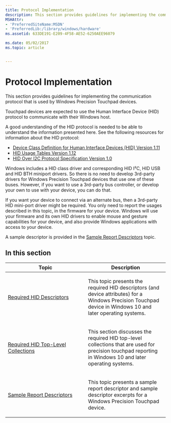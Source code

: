 ```yaml
---
title: Protocol Implementation
description: This section provides guidelines for implementing the communication protocol that is used by Windows Precision Touchpad devices.
MSHAttr:
- 'PreferredSiteName:MSDN'
- 'PreferredLib:/library/windows/hardware'
ms.assetid: 633DE191-E209-4F58-AE52-6250AEE96079

ms.date: 05/02/2017
ms.topic: article


---
```


# Protocol Implementation


This section provides guidelines for implementing the communication protocol that is used by Windows Precision Touchpad devices.

Touchpad devices are expected to use the Human Interface Device (HID) protocol to communicate with their Windows host.

A good understanding of the HID protocol is needed to be able to understand the information presented here. See the following resources for information about the HID protocol:

-   [Device Class Definition for Human Interface Devices (HID) Version 1.11](http://www.usb.org/developers/hidpage#class-definitions)
-   [HID Usage Tables Version 1.12](http://www.usb.org/developers/hidpage#hid-usage)
-   [HID Over I2C Protocol Specification Version 1.0](https://msdn.microsoft.com/library/windows/hardware/Dn642101.aspx)

Windows includes a HID class driver and corresponding HID I²C, HID USB and HID BTH miniport drivers. So there is no need to develop 3rd-party drivers for Windows Precision Touchpad devices that use one of these buses. However, if you want to use a 3rd-party bus controller, or develop your own to use with your device, you can do that.

If you want your device to connect via an alternate bus, then a 3rd-party HID mini-port driver might be required. You only need to report the usages described in this topic, in the firmware for your device. Windows will use your firmware and its own HID drivers to enable mouse and gesture capabilities for your device, and also provide Windows applications with access to your device.

A sample descriptor is provided in the [Sample Report Descriptors](touchpad-sample-report-descriptors.md) topic.

## In this section


<table>
<colgroup>
<col width="50%" />
<col width="50%" />
</colgroup>
<thead>
<tr class="header">
<th>Topic</th>
<th>Description</th>
</tr>
</thead>
<tbody>
<tr class="odd">
<td><p><a href="touchpad-required-hid-descriptors.md" data-raw-source="[Required HID Descriptors](touchpad-required-hid-descriptors.md)">Required HID Descriptors</a></p></td>
<td><p>This topic presents the required HID descriptors (and device attributes) for a Windows Precision Touchpad device in Windows 10 and later operating systems.</p></td>
</tr>
<tr class="even">
<td><p><a href="touchpad-required-hid-top-level-collections.md" data-raw-source="[Required HID Top-Level Collections](touchpad-required-hid-top-level-collections.md)">Required HID Top-Level Collections</a></p></td>
<td><p>This section discusses the required HID top-level collections that are used for precision touchpad reporting in Windows 10 and later operating systems.</p></td>
</tr>
<tr class="odd">
<td><p><a href="touchpad-sample-report-descriptors.md" data-raw-source="[Sample Report Descriptors](touchpad-sample-report-descriptors.md)">Sample Report Descriptors</a></p></td>
<td><p>This topic presents a sample report descriptor and sample descriptor excerpts for a Windows Precision Touchpad device.</p></td>
</tr>
</tbody>
</table>

 

 

 






